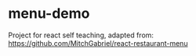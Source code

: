# menu-demo

Project for react self teaching, adapted from: https://github.com/MitchGabriel/react-restaurant-menu
